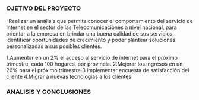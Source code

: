 ### OJETIVO DEL PROYECTO

-Realizar un análisis que permita conocer el comportamiento del servicio de Internet en el sector de las Telecomunicaciones a nivel nacional, para orientar a la empresa en brindar una buena calidad de sus servicios, identificar oportunidades de crecimiento y poder plantear soluciones personalizadas a sus posibles clientes.

1.Aumentar en un 2% el acceso al servicio de internet para el próximo trimestre, cada 100 hogares, por provincia.
2.Mejorar los ingresos en un 20% para el próximo trimestre
3.Implementar encuesta de satisfacción del cliente
4.Migrar a nuevas tecnologias a los clientes

### ANALISIS Y CONCLUSIONES
